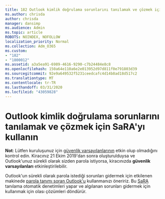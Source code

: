```yaml
---
title: 182 Outlook kimlik doğrulama sorunlarını tanılamak ve çözmek için lütfen SaRA'yı çalıştırın
ms.author: chrisda
author: chrisda
manager: dansimp
ms.audience: Admin
ms.topic: article
ROBOTS: NOINDEX, NOFOLLOW
localization_priority: Normal
ms.collection: Adm_O365
ms.custom:
- "182"
- "1800012"
ms.assetid: a3a5ea91-6989-4616-9290-c7b24484e8c8
ms.openlocfilehash: 150a64e110a6e2e013952d97d811f0e791803d39
ms.sourcegitcommit: 92e9a649532f5231ceedcafc4d14b8ad18d517c2
ms.translationtype: MT
ms.contentlocale: tr-TR
ms.lasthandoff: 03/31/2020
ms.locfileid: "43059828"
---
```

# <a name="use-sara-to-diagnose-and-resolve-outlook-authentication-issues"></a>Outlook kimlik doğrulama sorunlarını tanılamak ve çözmek için SaRA'yı kullanın

**Not**: Lütfen kuruluşunuz için [güvenlik varsayılanlarının](http://aka.ms/securitydefaults) etkin olup olmadığını kontrol edin. Kiracınız 21 Ekim 2019'dan sonra oluşturulduysa ve Outlook'unuz sürekli olarak sizden parola istiyorsa, kiracınızda **güvenlik varsayılanları** etkinleştirilebilir.

Outlook'un sürekli olarak parola istediği sorunları gidermek için etkilenen makinede [parola tanımı soran Outlook'u](https://aka.ms/SaRA-OutlookPwdPrompt-Alchemy) kullanmanızı öneririz. Bu [SaRA](https://diagnostics.office.com/#/) tanılama otomatik denetimleri yapar ve algılanan sorunları gidermek için kullanmak için olası çözümleri döndürür.
